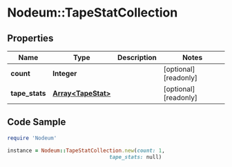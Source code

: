 # Nodeum::TapeStatCollection

## Properties

Name | Type | Description | Notes
------------ | ------------- | ------------- | -------------
**count** | **Integer** |  | [optional] [readonly] 
**tape_stats** | [**Array&lt;TapeStat&gt;**](TapeStat.md) |  | [optional] [readonly] 

## Code Sample

```ruby
require 'Nodeum'

instance = Nodeum::TapeStatCollection.new(count: 1,
                                 tape_stats: null)
```


